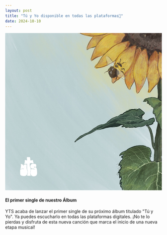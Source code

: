 ```yaml
---
layout: post
title: "Tú y Yo disponible en todas las plataformas🌻"
date: 2024-10-10
---
```


![Portada Tú y Yo](/assets/images/releases/tu-y-yo.jpg)

#### El primer single de nuestro Álbum

YTS acaba de lanzar el primer single de su próximo álbum titulado "Tú y Yo". Ya puedes escucharlo en todas las plataformas digitales. ¡No te lo pierdas y disfruta de esta nueva canción que marca el inicio de una nueva etapa musical! 
